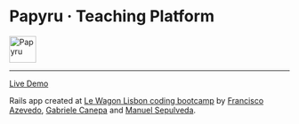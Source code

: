 # Papyru · Teaching Platform

<a href="http://www.papyru.online/"><img src="https://image.flaticon.com/icons/svg/210/210616.svg" height="48" alt="Papyru" title="Papyru"/></a>

---

[Live Demo](http://www.papyru.online/)

Rails app created at [Le Wagon Lisbon coding bootcamp](https://www.lewagon.com/lisbon) by [Francisco Azevedo](https://github.com/franciscoovazevedo), [Gabriele Canepa](https://github.com/gabrielecanepa) and [Manuel Sepulveda](https://github.com/ManuelSep).
